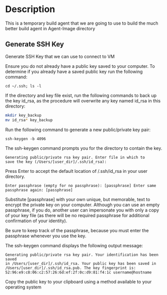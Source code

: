 # Description

This is a temporary build agent that we are going to use to build the much better build agent in Agent-Image directory

## Generate SSH Key

Generate SSH Key that we can use to connect to VM

Ensure you do not already have a public key saved to your computer. To determine if you already have a saved public key run the following command:

`cd ~/.ssh; ls -l`

If the directory and key file exist, run the following commands to back up the key id_rsa, as the procedure will overwrite any key named id_rsa in this directory:

```bash
mkdir key_backup
mv id_rsa* key_backup
```

Run the following command to generate a new public/private key pair:

`ssh-keygen -b 4096`

The ssh-keygen command prompts you for the directory to contain
the key.

```text
Generating public/private rsa key pair. Enter file in which to
save the key (/Users/[user_dir]/.ssh/id_rsa):
```

Press Enter to accept the default location of /.ssh/id_rsa in your user directory.

```text
Enter passphrase (empty for no passphrase): [passphrase] Enter same
passphrase again: [passphrase]
```

Substitute [passphrase] with your own unique, but memorable, text to encrypt the private key on your computer. Although you can use an empty passphrase, if you do, another user can impersonate you with only a copy of your key file (as there will be no required passphrase for additional confirmation of your identity).

Be sure to keep track of the passphrase, because you must enter the passphrase whenever you use the key.

The ssh-keygen command displays the following output message:

```text
Generating public/private rsa key pair. Your identification has been saved
in /Users/[user_dir]/.ssh/id_rsa. Your public key has been saved in
/Users/[user_dir]/.ssh/id_rsa.pub. The key fingerprint is:
52:96:e9:c8:06:c2:57:26:6d:ef:2f:0c:d9:81:f4:1c username@hostname
```

Copy the public key to your clipboard using a method available to your operating system